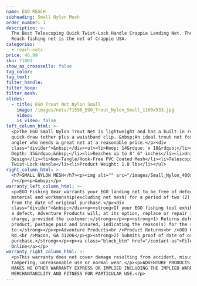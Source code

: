 ```yaml
---
name: EGO REACH
subheading: Small Nylon Mesh
order_number: 1
description: >-
  The Best Telescoping Quick Twist-Lock Handle Crappie Landing Net. The EGO
  Reach fishing net is the net of Crappie USA.
categories:
  - reach-nets
price: 46.99
sku: 71001
show_as_crosssells: false
tag_color:
tag_text:
filter_handle:
filter_hoop:
filter_mesh:
slides:
  - title: EGO Trout Net Nylon Small
    image: /images/nets/71590_EGO_Trout_Nylon_Small_1160x533.jpg
    video:
    is_video: false
left_column_html: >-
  <p>The EGO Small Nylon Trout Net is lightweight and has a built-in retractable
  quick-draw tether plus a waistband clip. &nbsp;An ideal trout net for the
  angler who needs a great net at a reasonable price.</p><div
  class="divider">&nbsp;</div><ul><li>Hoop: 14&rdquo; x 18&rdquo;</li><li>Bag
  Depth: 15&rdquo;&nbsp;</li><li>Reaches up to 8' 6" inches</li><li>Unique Scoop
  Design</li><li>Non-Tangle/Hook-Free PVC Coated Mesh</li><li>Telescoping Quick
  Twist-Lock Handle</li><li>Product Weight: 1.8 lbs</li></ul>
right_column_html: >-
  <h7>SMALL NYLON MESH</h7><p><img alt="" src="/images/Small_Nylon_400x150.jpg"
  /></p><p>&nbsp;</p>
warranty_left_column_html: >-
  <p>EGO Fishing Gear warrants your EGO landing net to be free of defects in
  material and workmanship(excluding net mesh) for a period of two (2) years
  from the date of original purchase.</p><div
  class="divider">&nbsp;</div><p><strong>If your EGO fishing tool exhibits such
  a defect, Adventure Products will, at its option, replace or repair it without
  charge, provided the customer:</strong></p><p><strong>1) Returns defective
  product, postage paid and insured, indicating the reason(s) for the return
  to:</strong></p><p>Adventure Products<br />Product Returns<br />889 Guy Paine
  Rd.<br />Macon, GA 31206</p><p><strong>2) Submits proof of date of original
  purchase.</strong></p><p><a class="block_btn" href="/contact-us">File Claim
  Online</a></p>
warranty_right_column_html: >-
  <p>This warranty does not cover damage resulting from accident, misuse, abuse,
  tampering, unreasonable use or normal wear.</p><p>ADVENTURE PRODUCTS, INC.
  MAKES NO OTHER WARRANTY EXPRESS OR IMPLIED INCLUDING THE IMPLIED WARRANTIES OF
  MERCHANTABILITY AND FITNESS FOR PARTICULAR USE.</p>
---
```

